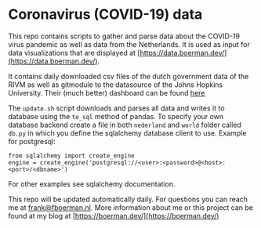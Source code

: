 # Coronavirus (COVID-19) data
This repo contains scripts to gather and parse data about the COVID-19 virus pandemic as well as data from the Netherlands. It is used as input for data visualizations that are displayed at [https://data.boerman.dev/](https://data.boerman.dev/).

It contains daily downloaded csv files of the dutch government data of the RIVM as well as gitmodule to the datasource of the Johns Hopkins University. Their (much better) dashboard can be found [here](https://www.arcgis.com/apps/opsdashboard/index.html#/bda7594740fd40299423467b48e9ecf6)

The ```update.sh``` script downloads and parses all data and writes it to database using the ```to_sql``` method of pandas. To specify your own database backend create a file in both ```nederland``` and ```world``` folder called ```db.py``` in which you define the sqlalchemy database client to use. Example for postgresql:  
```
from sqlalchemy import create_engine
engine = create_engine('postgresql://<user>:<password>@<host>:<port>/<dbname>')
```
For other examples see sqlalchemy documentation.

This repo will be updated automatically daily. For questions you can reach me at [frank@fboerman.nl](mailto:frank@fboerman.nl). More information about me or this project can be found at my blog at [https://boerman.dev/](https://boerman.dev/)

